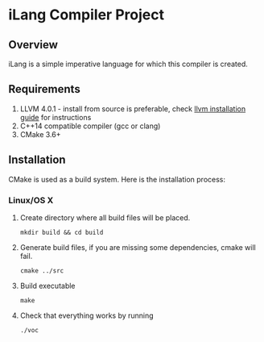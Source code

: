 # iLang Compiler Project

## Overview

iLang is a simple imperative language for which this compiler is created.

## Requirements

1. LLVM 4.0.1 - install from source is preferable, check [llvm installation guide](./LLVM_INSTALL.md) for instructions
2. C++14 compatible compiler (gcc or clang)
3. CMake 3.6+

## Installation

CMake is used as a build system. Here is the installation process:

### Linux/OS X

1. Create directory where all build files will be placed.

   ```mkdir build && cd build```

2. Generate build files, if you are missing some dependencies, cmake will fail.

   ```cmake ../src```

3. Build executable

   ```make```

4. Check that everything works by running

   ```./voc```
